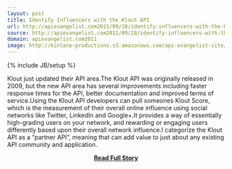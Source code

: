 ```yaml
---
layout: post
title: Identify Influencers with the Klout API
url: http://apievangelist.com2011/09/28/identify-influencers-with-the-klout-api/
source: http://apievangelist.com2011/09/28/identify-influencers-with-the-klout-api/
domain: apievangelist.com2011
image: http://kinlane-productions.s3.amazonaws.com/api-evangelist-site/blog/klout-logo.jpg
---
```

{% include JB/setup %}<p>Klout just updated their API area.The Klout API was originally released in 2009, but the new API area has several improvements including faster response times for the API, better documentation and improved terms of service.Using the Klout API developers can pull someones Klout Score, which is the measurement of their overall online influence using social networks like Twitter, LinkedIn and Google+.It provides a way of essentially high-grading users on your network, and rewarding or engaging users differently based upon their overall network influence.I categorize the Klout API as a “partner API”, meaning that can add value to just about any existing API community and application.</p>
<center><p><a href="http://apievangelist.com2011/09/28/identify-influencers-with-the-klout-api/" style='padding:25px; font-sze:18px; font-weight: bold;'>Read Full Story</a></p></center>
